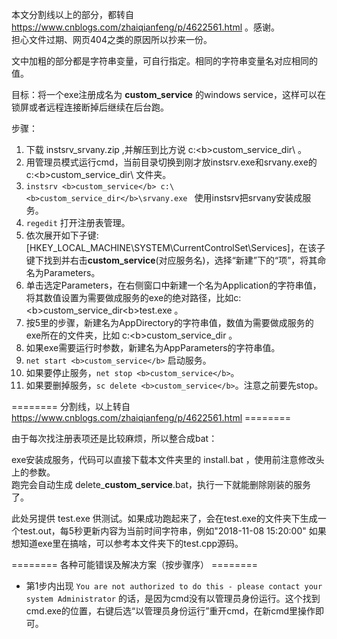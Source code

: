本文分割线以上的部分，都转自 https://www.cnblogs.com/zhaiqianfeng/p/4622561.html 。感谢。</br>
担心文件过期、网页404之类的原因所以抄来一份。

文中加粗的部分都是字符串变量，可自行指定。相同的字符串变量名对应相同的值。

目标：将一个exe注册成名为 <b>custom_service</b> 的windows service，这样可以在锁屏或者远程连接断掉后继续在后台跑。

步骤：
1. 下载 instsrv_srvany.zip ,并解压到比方说 c:\<b>custom_service_dir</b>\ 。
2. 用管理员模式运行cmd，当前目录切换到刚才放instsrv.exe和srvany.exe的 c:\<b>custom_service_dir</b>\ 文件夹。
3. ```instsrv <b>custom_service</b> c:\<b>custom_service_dir</b>\srvany.exe ``` 使用instsrv把srvany安装成服务。
4. ```regedit``` 打开注册表管理。
5. 依次展开如下子键:[HKEY_LOCAL_MACHINE\SYSTEM\CurrentControlSet\Services]，在该子键下找到并右击<b>custom_service</b>(对应服务名)，选择“新建”下的“项”，将其命名为Parameters。
6. 单击选定Parameters，在右侧窗口中新建一个名为Application的字符串值，将其数值设置为需要做成服务的exe的绝对路径，比如c:\<b>custom_service_dir</b>\<b>test</b>.exe 。
7. 按5里的步骤，新建名为AppDirectory的字符串值，数值为需要做成服务的exe所在的文件夹，比如 c:\<b>custom_service_dir</b> 。
8. 如果exe需要运行时参数，新建名为AppParameters的字符串值。
9. ```net start <b>custom_service</b>``` 启动服务。
10. 如果要停止服务，```net stop <b>custom_service</b>```。
11. 如果要删掉服务，```sc delete <b>custom_service</b>```。注意之前要先stop。

======== 分割线，以上转自 https://www.cnblogs.com/zhaiqianfeng/p/4622561.html ========

由于每次找注册表项还是比较麻烦，所以整合成bat：

exe安装成服务，代码可以直接下载本文件夹里的 install.bat ，使用前注意修改头上的参数。<br>
跑完会自动生成 delete_<b>custom_service</b>.bat，执行一下就能删除刚装的服务了。

此处另提供 test.exe 供测试。如果成功跑起来了，会在test.exe的文件夹下生成一个test.out，每5秒更新内容为当前时间字符串，例如"2018-11-08 15:20:00"
如果想知道exe里在搞啥，可以参考本文件夹下的test.cpp源码。

======== 各种可能错误及解决方案（按步骤序） ========

* 第1步内出现 ```You are not authorized to do this - please contact your system Administrator``` 的话，是因为cmd没有以管理员身份运行。这个找到cmd.exe的位置，右键后选“以管理员身份运行”重开cmd，在新cmd里操作即可。
